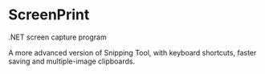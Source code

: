 # ScreenPrint
.NET screen capture program

A more advanced version of Snipping Tool, with keyboard shortcuts, faster saving and multiple-image clipboards.
